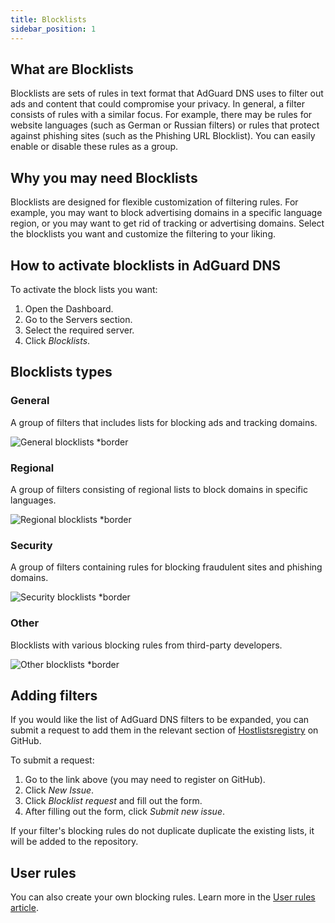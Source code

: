 ```yaml
---
title: Blocklists
sidebar_position: 1
---
```


## What are Blocklists

Blocklists are sets of rules in text format that AdGuard DNS uses to filter out ads and content that could compromise your privacy. In general, a filter consists of rules with a similar focus. For example, there may be rules for website languages (such as German or Russian filters) or rules that protect against phishing sites (such as the Phishing URL Blocklist). You can easily enable or disable these rules as a group.

## Why you may need Blocklists

Blocklists are designed for flexible customization of filtering rules. For example, you may want to block advertising domains in a specific language region, or you may want to get rid of tracking or advertising domains. Select the blocklists you want and customize the filtering to your liking.

## How to activate blocklists in AdGuard DNS

To activate the block lists you want:

1. Open the Dashboard.
1. Go to the Servers section.
1. Select the required server.
1. Click *Blocklists*.

## Blocklists types

### General

A group of filters that includes lists for blocking ads and tracking domains.

![General blocklists *border](https://cdn.adtidy.org/content/kb/dns/private/new_dns/blocklists/general.png)

### Regional

A group of filters consisting of regional lists to block domains in specific languages.

![Regional blocklists *border](https://cdn.adtidy.org/content/kb/dns/private/new_dns/blocklists/regional.png)

### Security

A group of filters containing rules for blocking fraudulent sites and phishing domains.

![Security blocklists *border](https://cdn.adtidy.org/content/kb/dns/private/new_dns/blocklists/security.png)

### Other

Blocklists with various blocking rules from third-party developers.

![Other blocklists *border](https://cdn.adtidy.org/content/kb/dns/private/new_dns/blocklists/other.png)

## Adding filters

If you would like the list of AdGuard DNS filters to be expanded, you can submit a request to add them in the relevant section of [Hostlistsregistry](https://github.com/AdguardTeam/HostlistsRegistry) on GitHub.

To submit a request:

1. Go to the link above (you may need to register on GitHub).
1. Click *New Issue*.
1. Click *Blocklist request* and fill out the form.
1. After filling out the form, click *Submit new issue*.

If your filter's blocking rules do not duplicate duplicate the existing lists, it will be added to the repository.

## User rules

You can also create your own blocking rules.
Learn more in the [User rules article](/private-dns/setting-up-filtering/user-rules.md).
